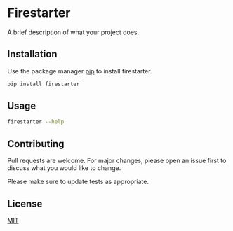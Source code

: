 # Firestarter

A brief description of what your project does.

## Installation

Use the package manager [pip](https://pip.pypa.io/en/stable/) to install firestarter.

```bash
pip install firestarter
```

## Usage

```bash
firestarter --help
```

## Contributing
Pull requests are welcome. For major changes, please open an issue first
to discuss what you would like to change.

Please make sure to update tests as appropriate.

## License
[MIT](https://choosealicense.com/licenses/mit/)


